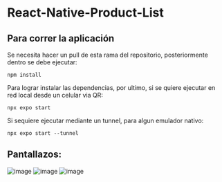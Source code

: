 # React-Native-Product-List
## Para correr la aplicación
Se necesita hacer un pull de esta rama del repositorio, posteriormente dentro se debe ejecutar:
```
npm install
```
Para lograr instalar las dependencias, por ultimo, si se quiere ejecutar en red local desde un celular via QR:
```
npx expo start
```
Si sequiere ejecutar mediante un tunnel, para algun emulador nativo:
```
npx expo start --tunnel
```
## Pantallazos:
![image](https://github.com/francho96/React-Native-Product-List/assets/71195484/bbf7fd81-0dfd-4b07-8bef-fb223bd74625)
![image](https://github.com/francho96/React-Native-Product-List/assets/71195484/32a24729-fce8-47e4-aa33-5d9f8076a426)
![image](https://github.com/francho96/React-Native-Product-List/assets/71195484/0a66ad3a-7006-46f6-a120-cae5a546d9c6)

